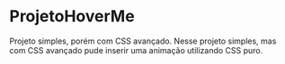 # ProjetoHoverMe
Projeto simples, porém com CSS avançado.
Nesse projeto simples, mas com CSS avançado pude inserir uma animação utilizando CSS puro.
